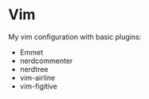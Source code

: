 # Vim

My vim configuration with basic plugins:
* Emmet
* nerdcommenter
* nerdtree
* vim-airline
* vim-figitive

